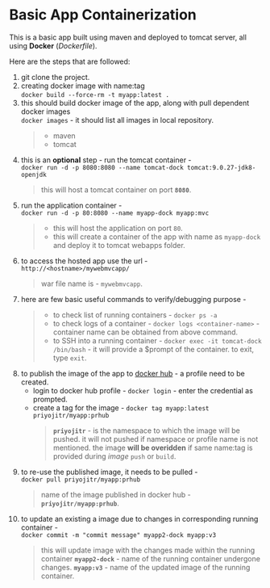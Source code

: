# Basic App Containerization
This is a basic app built using maven and deployed to tomcat server, all using **Docker** (_Dockerfile_).

Here are the steps that are followed:
1. git clone the project.
2. creating docker image with name:tag <br>
  `docker build --force-rm -t myapp:latest .`
3. this should build docker image of the app, along with pull dependent docker images <br>
  `docker images` - it should list all images in local repository.
    > * maven
    > * tomcat
4. this is an **optional** step - run the tomcat container - <br>
  `docker run -d -p 8080:8080 --name tomcat-dock tomcat:9.0.27-jdk8-openjdk`
    > this will host a tomcat container on port **`8080`**.
5. run the application container - <br>
  `docker run -d -p 80:8080 --name myapp-dock myapp:mvc`
    > * this will host the application on port `80`.
    > * this will create a container of the app with name as `myapp-dock` and deploy it to tomcat webapps folder.
6. to access the hosted app use the url - <br>
  `http://<hostname>/mywebmvcapp/`
    > war file name is - `mywebmvcapp`.
7. here are few basic useful commands to verify/debugging purpose - 
    > * to check list of running containers - `docker ps -a`
    > * to check logs of a container - `docker logs <container-name>` - container name can be obtained from above command.
    > * to SSH into a running container - `docker exec -it tomcat-dock /bin/bash` - it will provide a $prompt of the container. to exit, type `exit`.
8. to publish the image of the app to [docker hub](https://hub.docker.com) - a profile need to be created. <br>
    * login to docker hub profile - `docker login` - enter the credential as prompted.
    * create a tag for the image - `docker tag myapp:latest priyojitr/myapp:prhub`
        > **`priyojitr`** - is the namespace to which the image will be pushed. it will not pushed if namespace or profile name is not mentioned.
        > the image **will be overidden** if same name:tag is provided during _image_ `push` or `build`.
9. to re-use the published image, it needs to be pulled - <br>
  `docker pull priyojitr/myapp:prhub`
    > name of the image published in docker hub - **`priyojitr/myapp:prhub`**.
10. to update an existing a image due to changes in corresponding running container - <br>
  `docker commit -m "commit message" myapp2-dock myapp:v3`
    > this will update image with the changes made within the running container
    > **`myapp2-dock`** - name of the running container undergone changes.
    > **`myapp:v3`** - name of the updated image of the running container.
